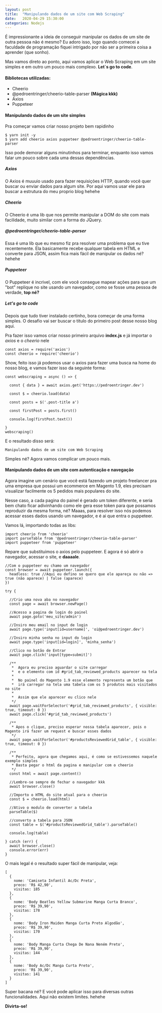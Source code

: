 ```yaml
---
layout: post
title:  "Manipulando dados de um site com Web Scraping"
date:   2020-04-29 15:30:00
categories: Nodejs
---
```


É impressionante a ideia de conseguir manipular os dados de um site de outra pessoa não é mesmo? Eu adoro isso, logo quando comecei a faculdade de programação fiquei intrigado por não ser a primeira coisa a aprender (que sonho).

Mas vamos direto ao ponto, aqui vamos aplicar o Web Scraping em um site simples e em outro um pouco mais complexo. **Let`s go to code**.

#### Bibliotecas utilizadas:
* Cheerio
* @pedroentringer/cheerio-table-parser **(Mágica kkk)**
* Axios
* Puppeteer

#### Manipulando dados de um site simples
Pra começar vamos criar nosso projeto bem rapidinho

<pre><code class="language-bash">$ yarn init -y
$ yarn add cheerio axios puppeteer @pedroentringer/cheerio-table-parser
</code></pre>

Isso pode demorar alguns minutinhos para terminar, enquanto isso vamos falar um pouco sobre cada uma dessas dependências.

##### Axios
O Axios é muuuio usado para fazer requisições HTTP, quando você quer buscar ou enviar dados para algum site.
Por aqui vamos usar ele para buscar a estrutura do meu proprio blog hehehe

##### Cheerio
O Cheerio é uma lib que nos permite manipular a DOM do site com mais facilidade, muito similar com a forma do JQuery.

##### @pedroentringer/cheerio-table-parser
Essa é uma lib que eu mesmo fiz pra resolver uma problema que eu tive recentemente. Ela basicamente recebe qualquer tabela em HTML e converte para JSON, assim fica mais fácil de manipular os dados né? hehehe

##### Puppeteer
O Puppeteer é incrivel, com ele você consegue mapear ações para que um "bot" replique no site usando um navegador, como se fosse uma pessoa de verdade, **top né?**

##### Let's go to code
Depois que tudo tiver instalado certinho, bora começar de uma forma simples.
O desafio vai ser buscar o titulo do primeiro post desse nosso blog aqui.

Pra fazer isso vamos criar nosso primeiro arquivo **index.js** e já importar o _axios_ e o _cheerio_ nele

<pre><code class="language-javascript">const axios = require('axios')
const cheerio = require('cheerio')
</code></pre>
Show, feito isso já podemos usar o axios para fazer uma busca na home do nosso blog, e vamos fazer isso da seguinte forma:
<pre><code class="language-javascript">const webscraping = async () => {

  const { data } = await axios.get('https://pedroentringer.dev')

  const $ = cheerio.load(data)

  const posts = $('.post-title a')

  const firstPost = posts.first()

  console.log(firstPost.text())

}
webscraping()
</code></pre>

E o resultado disso será:
<pre><code class="language-javascript">Manipulando dados de um site com Web Scraping
</code></pre>

Simples né? Agora vamos complicar um pouco mais.

#### Manipulando dados de um site com autenticação e navegação
Agora imagine um cenário que você está fazendo um projeto freelancer pra uma empresa que possui um ecommerce em Magento 1.9, eles precisam visualizar facilmente os 5 pedidos mais populares do site. 

Nesse caso, a cada pagina do painel é gerado um token diferente, e seria bem chato ficar adivinhando como ele gera esse token para que possamos reproduzir da mesma forma, né? Maaas, para resolver isso nós podemos acessar esses dados usando um navegador, e é ai que entra o puppeteer.

Vamos lá, importando todas as libs:
<pre><code class="language-javascript">import cheerio from 'cheerio'
import parseTable from '@pedroentringer/cheerio-table-parser'
import puppeteer from 'puppeteer'
</code></pre>

Repare que substituimos o axios pelo puppeteer.
E agora é só abrir o navegador, acessar o site, e **daaaale**.
<pre><code class="language-javascript">//Com o puppeteer eu chamo um navegador
const browser = await puppeteer.launch({
  headless: true //Aqui eu defino se quero que ele apareça ou não => true (não aparece) | false (aparece)
})

try {

  //Crio uma nova aba no navegador
  const page = await browser.newPage()

  //Acesso a pagina de login do painel
  await page.goto('meu_site/admin')

  //Insiro meu email no input de login
  await page.type('input[id=username]', 'oi@pedroentringer.dev')

  //Insiro minha senha no input do login
  await page.type('input[id=login]', 'minha_senha')

  //Clico no botão de Entrar
  await page.click('input[type=submit]')

  /**
   *  Agora eu preciso aguardar o site carregar
   *  e o elemento com id #grid_tab_reviewed_products aparecer na tela
   *  
   *  No painel do Magento 1.9 esse elemento representa um botão que 
   *  irá carregar na tela uma tabela com os 5 produtos mais visitados no site
   *  
   *  Assim que ele aparecer eu clico nele
   */
  await page.waitForSelector('#grid_tab_reviewed_products', { visible: true, timeout: 0 })
  await page.click('#grid_tab_reviewed_products')

  /**
   * Apos o clique, preciso esperar nossa tabela aparecer, pois o Magento irá fazer um request e buscar esses dados
   */
  await page.waitForSelector('#productsReviewedGrid_table', { visible: true, timeout: 0 })

  /**
   * Perfeito, agora que chegamos aqui, é como se estivessemos naquele exemplo simples
   * Basta pegar o html da pagina e manipular com o cheerio
   */
  const html = await page.content()

  //Lembre-se sempre de fechar o navegador kkk
  await browser.close()

  //Importo o HTML do site atual para o cheerio
  const $ = cheerio.load(html)
  
  //Ativo o modulo de converter a tabela
  parseTable($)

  //converto a tabela para JSON
  const table = $('#productsReviewedGrid_table').parseTable()

  console.log(table)

} catch (err) {
  await browser.close()
  console.error(err)
}
</code></pre>

O mais legal é o resultado super fácil de manipular, veja:

<pre><code class="language-javascript">[
  {
    nome: 'Camiseta Infantil Ac/Dc Preta',
    preco: 'R$ 42,90',
    visitas: 185
  },
  {
    nome: 'Body Beatles Yellow Submarine Manga Curta Branco',
    preco: 'R$ 39,90',
    visitas: 178
  },
  {
    nome: 'Body Iron Maiden Manga Curta Preto Algodão',
    preco: 'R$ 39,90',
    visitas: 170
  },
  {
    nome: 'Body Manga Curta Chega De Nana Neném Preto',
    preco: 'R$ 39,90',
    visitas: 144
  },
  {
    nome: 'Body Ac/Dc Manga Curta Preto',
    preco: 'R$ 39,90',
    visitas: 141
  }
]
</code></pre>

Super bacana né? E você pode aplicar isso para diversas outras funcionalidades. Aqui não existem limites. hehehe

**Divirta-se!**